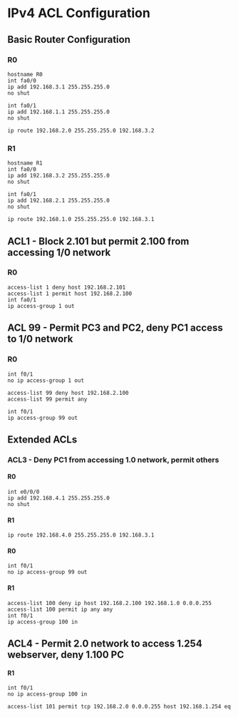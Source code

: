 # IPv4 ACL Configuration

## Basic Router Configuration

### R0
```
hostname R0
int fa0/0
ip add 192.168.3.1 255.255.255.0
no shut

int fa0/1
ip add 192.168.1.1 255.255.255.0
no shut

ip route 192.168.2.0 255.255.255.0 192.168.3.2
```

### R1
```
hostname R1
int fa0/0
ip add 192.168.3.2 255.255.255.0
no shut

int fa0/1
ip add 192.168.2.1 255.255.255.0
no shut

ip route 192.168.1.0 255.255.255.0 192.168.3.1
```

## ACL1 - Block 2.101 but permit 2.100 from accessing 1/0 network

### R0
```
access-list 1 deny host 192.168.2.101
access-list 1 permit host 192.168.2.100
int fa0/1
ip access-group 1 out
```

## ACL 99 - Permit PC3 and PC2, deny PC1 access to 1/0 network

### R0
```
int f0/1
no ip access-group 1 out

access-list 99 deny host 192.168.2.100
access-list 99 permit any

int f0/1
ip access-group 99 out
```

## Extended ACLs

### ACL3 - Deny PC1 from accessing 1.0 network, permit others

#### R0
```
int e0/0/0
ip add 192.168.4.1 255.255.255.0
no shut
```

#### R1
```
ip route 192.168.4.0 255.255.255.0 192.168.3.1
```

#### R0
```
int f0/1
no ip access-group 99 out
```

#### R1
```
access-list 100 deny ip host 192.168.2.100 192.168.1.0 0.0.0.255
access-list 100 permit ip any any
int f0/1
ip access-group 100 in
```

## ACL4 - Permit 2.0 network to access 1.254 webserver, deny 1.100 PC

#### R1
```
int f0/1
no ip access-group 100 in

access-list 101 permit tcp 192.168.2.0 0.0.0.255 host 192.168.1.254 eq
